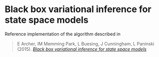 # Black box variational inference for state space models

Reference implementation of the algorithm described in 

>  E Archer, IM Memming Park, L Buesing, J Cunningham, L Paninski (2015). [*Black box variational inference for state space models*](http://arxiv.org/abs/1511.07367)
